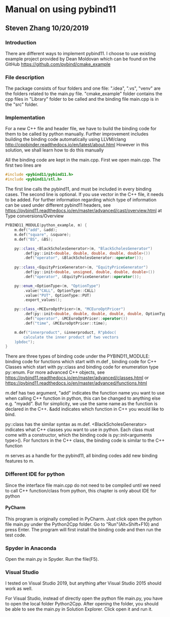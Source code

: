 # Manual on using pybind11

## Steven Zhang 10/20/2019

### Introduction

There are different ways to implement pybind11. I choose to use existing example project provided by Dean Moldovan which can be found on the GitHub https://github.com/pybind/cmake_example

### File description

The package consists of four folders and one file: ".idea", ".vs", "venv" are the folders related to the main.py file. "cmake_example" folder contains the cpp files in "Library" folder to be called and the binding file main.cpp is in the "src" folder.

### Implementation

For a new C++ file and header file, we have to build the binding code for them to be called by python manually. Further improvement includes building the binding code automatically using LLVM/clang http://cppbinder.readthedocs.io/en/latest/about.html However in this solution, we shall learn how to do this manually

All the binding code are kept in the main.cpp. First we open main.cpp. The first two lines are 

```c++
#include <pybind11/pybind11.h>
#include <pybind11/stl.h>
```

The first line calls the pybind11, and must be included in every binding cases. The second line is optional. If you use vector in the C++ file, it needs to be added. For further information regarding which type of information can be used under different pybind11 headers, see https://pybind11.readthedocs.io/en/master/advanced/cast/overview.html at Type conversions/Overview

```C++
PYBIND11_MODULE(python_example, m) {
	m.def("add", &add);
	m.def("square", &square);
	m.def("BS", &BS);

	py::class_<BlackScholesGenerator>(m, "BlackScholesGenerator")
		.def(py::init<double, double, double, double, double>())
		.def("operator", &BlackScholesGenerator::operator());
	
	py::class_<EquityPriceGenerator>(m, "EquityPriceGenerator")
		.def(py::init<double, unsigned, double, double, double>())
		.def("operator", &EquityPriceGenerator::operator());

	py::enum_<OptionType>(m, "OptionType")
		.value("CALL", OptionType::CALL)
		.value("PUT", OptionType::PUT)
		.export_values();

	py::class_<MCEuroOptPricer>(m, "MCEuroOptPricer")
		.def(py::init<double, double, double, double, double, OptionType, int, int, bool, int, double>())
		.def("operator", &MCEuroOptPricer::operator())
		.def("time", &MCEuroOptPricer::time);

	m.def("innerproduct", &innerproduct, R"pbdoc(
		calculate the inner product of two vectors
	)pbdoc"); 
}
```

There are three types of binding code under the PYBIND11_MODULE: binding code for functions which start with m.def , binding code for C++ Classes which start with py::class and binding code for enumeration type py::enum. For more advanced C++ objects, see https://pybind11.readthedocs.io/en/master/advanced/classes.html or https://pybind11.readthedocs.io/en/master/advanced/functions.html

m.def has two argument, "add" indicates the function name you want to use when calling C++ function in python, this can be changed to anything else e.g. "myadd". But for simplicity, we use the same name as the function is declared in the C++. &add indicates which function in C++ you would like to bind. 

py::class has the similar syntax as m.def. \<BlackScholesGenerator>  indicates what C++ classes you want to use in python. Each class must come with a constructor, which the binding code is py::init\<arguments type>(). For functors in the C++ class, the binding code is similar to the C++ function

m serves as a handle for the pybind11, all binding codes add new binding features to m.

### Different IDE for python

Since the interface file main.cpp do not need to be compiled until we need to call C++ function/class from python, this chapter is only about IDE for python
 
#### PyCharm

This program is originally complied in PyCharm. Just click open the python file main.py under the Python2Cpp folder. Go to "Run"(Alt+Shift+F10) and press Enter. The program will first install the binding code and then run the test code.
### Spyder in Anaconda

Open the main.py in Spyder. Run the file(F5).

### Visual Studio

I tested on Visual Studio 2019, but anything after Visual Studio 2015 should work as well.

For Visual Studio, instead of directly open the python file main.py, you have to open the local folder Python2Cpp. After opening the folder, you should be able to see the main.py in Solution Explorer. Click open it and run it.
